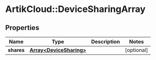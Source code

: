# ArtikCloud::DeviceSharingArray

## Properties
Name | Type | Description | Notes
------------ | ------------- | ------------- | -------------
**shares** | [**Array&lt;DeviceSharing&gt;**](DeviceSharing.md) |  | [optional] 


